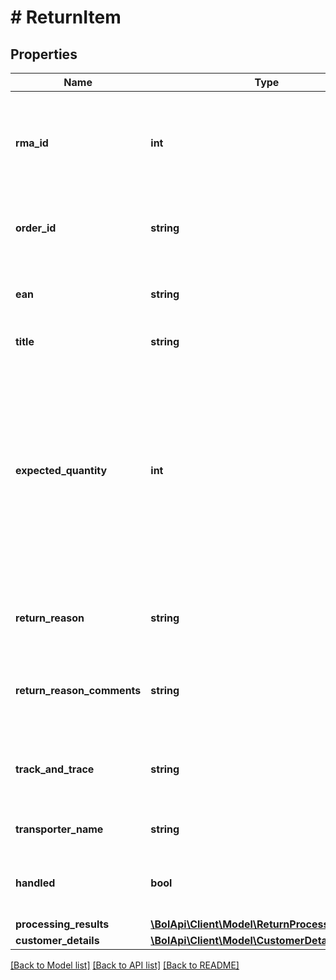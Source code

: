 # # ReturnItem

## Properties

Name | Type | Description | Notes
------------ | ------------- | ------------- | -------------
**rma_id** | **int** | The RMA (Return Merchandise Authorization) id that identifies this particular return. | [optional]
**order_id** | **string** | The id of the customer order this return item is in. | [optional]
**ean** | **string** | The EAN number associated with this product. | [optional]
**title** | **string** | The product title. | [optional]
**expected_quantity** | **int** | The quantity that is expected to be returned by the customer. Note: this can be greater than 1 in case the customer ordered a quantity greater than 1 of the same product in the same customer order. | [optional]
**return_reason** | **string** | The reason why the customer returned this product. | [optional]
**return_reason_comments** | **string** | Additional details from the customer as to why this item was returned. | [optional]
**track_and_trace** | **string** | The track and trace code that is associated with this transport. | [optional]
**transporter_name** | **string** | The name of the transporter. | [optional]
**handled** | **bool** | Indicates if this return item has been handled (by the retailer). | [optional]
**processing_results** | [**\BolApi\Client\Model\ReturnProcessingResult[]**](ReturnProcessingResult.md) |  |
**customer_details** | [**\BolApi\Client\Model\CustomerDetails**](CustomerDetails.md) |  | [optional]

[[Back to Model list]](../../README.md#models) [[Back to API list]](../../README.md#endpoints) [[Back to README]](../../README.md)
